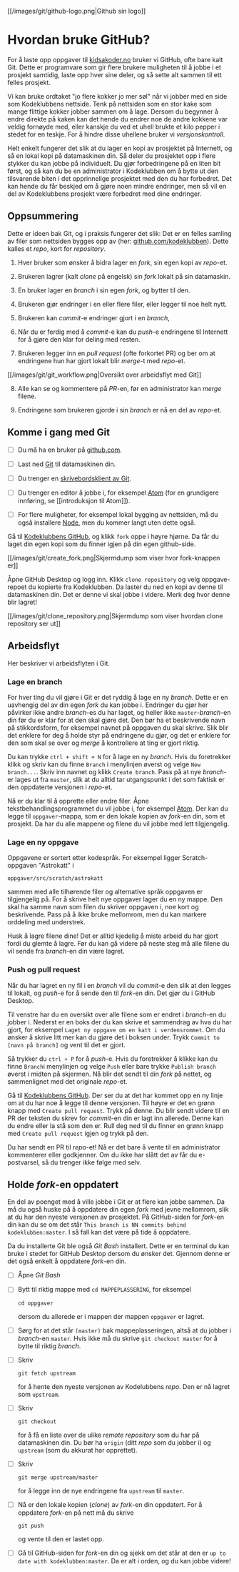 
[[/images/git/github-logo.png|Github sin logo]]


# Hvordan bruke GitHub?

For å laste opp oppgaver til [kidsakoder.no](http://oppgaver.kidsakoder.no)
bruker vi GitHub, ofte bare kalt Git. Dette er programvare som gir flere brukere
muligheten til å jobbe i et prosjekt samtidig, laste opp hver sine deler, og så
sette alt sammen til ett felles prosjekt.

Vi kan bruke ordtaket "jo flere kokker jo mer søl" når vi jobber med en side som
Kodeklubbens nettside. Tenk på nettsiden som en stor kake som mange flittige
kokker jobber sammen om å lage. Dersom du begynner å endre direkte på kaken kan
det hende du endrer noe de andre kokkene var veldig fornøyde med, eller kanskje
du ved et uhell brukte et kilo pepper i stedet for en teskje. For å hindre disse
uhellene bruker vi _versjonskontroll_.

Helt enkelt fungerer det slik at du lager en kopi av prosjektet på Internett, og
så en lokal kopi på datamaskinen din. Så deler du prosjektet opp i flere stykker
du kan jobbe på individuelt. Du gjør forbedringene på en liten bit først, og så
kan du be en administrator i Kodeklubben om å bytte ut den tilsvarende biten i
det opprinnelige prosjektet med den du har forbedret. Det kan hende du får
beskjed om å gjøre noen mindre endringer, men så vil en del av Kodeklubbens
prosjekt være forbedret med dine endringer.

## Oppsummering

Dette er ideen bak Git, og i praksis fungerer det slik: Det er en felles samling
av filer som nettsiden bygges opp av (her:
[github.com/kodeklubben](https://github.com/kodeklubben/oppgaver)). Dette kalles
et _repo_, kort for _repository_.

1. Hver bruker som ønsker å bidra lager en _fork_, sin egen kopi av _repo_-et.

2. Brukeren lagrer (kalt _clone_ på engelsk) sin _fork_ lokalt på sin
   datamaskin.

2. En bruker lager en _branch_ i sin egen _fork_, og bytter til den.

4. Brukeren gjør endringer i en eller flere filer, eller legger til noe helt nytt.

3. Brukeren kan _commit_-e endringer gjort i en _branch_,

6. Når du er ferdig med å _commit_-e kan du _push_-e endringene til Internett for
   å gjøre den klar for deling med resten.

6. Brukeren legger inn en _pull request_ (ofte forkortet PR) og ber om at
   endringene hun har gjort lokalt blir _merge_-t med _repo_-et.

  [[/images/git/git_workflow.png|Oversikt over arbeidsflyt med Git]]

8. Alle kan se og kommentere på _PR_-en, før en administrator kan _merge_ filene.

9. Endringene som brukeren gjorde i sin _branch_ er nå en del av _repo_-et.

## Komme i gang med Git

- [ ] Du må ha en bruker på [github.com](www.github.com).

- [ ] Last ned [Git](https://git-scm.com/downloads) til datamaskinen din.

- [ ] Du trenger en [skrivebordsklient av Git](https://desktop.github.com/).

- [ ] Du trenger en editor å jobbe i, for eksempel [Atom](https://atom.io/) (for
      en grundigere innføring, se [[introduksjon til Atom]]).

- [ ] For flere muligheter, for eksempel lokal bygging av nettsiden, må du også
  installere [Node](https://nodejs.org/en/download/), men du kommer langt uten
  dette også.

Gå til [Kodeklubbens GitHub](https://github.com/kodeklubben/oppgaver), og klikk
`fork` oppe i høyre hjørne. Da får du laget din egen kopi som du finner igjen på
din egen github-side.

[[/images/git/create_fork.png|Skjermdump som viser hvor fork-knappen er]]

Åpne GitHub Desktop og logg inn. Klikk `clone repository` og velg oppgave-repoet
du kopierte fra Kodeklubben. Da laster du ned en kopi av denne til datamaskinen
din. Det er denne vi skal jobbe i videre. Merk deg hvor denne blir lagret!

[[/images/git/clone_repository.png|Skjermdump som viser hvordan clone repository ser ut]]

## Arbeidsflyt

Her beskriver vi arbeidsflyten i Git.

### Lage en branch

For hver ting du vil gjøre i Git er det ryddig å lage en ny _branch_. Dette er
en uavhengig del av din egen _fork_ du kan jobbe i. Endringer du gjør her
påvirker ikke andre _branch_-es du har laget, og heller ikke
`master`-_branch_-en din før du er klar for at den skal gjøre det. Den bør ha et
beskrivende navn på stikkordsform, for eksempel navnet på oppgaven du skal
skrive. Slik blir det enklere for deg å holde styr på endringene du gjør, og det
er enklere for den som skal se over og _merge_ å kontrollere at ting er gjort
riktig.

Du kan trykke `ctrl + shift + N` for å lage en ny _branch_. Hvis du foretrekker
klikk og skriv kan du finne `Branch` i menylinjen øverst og velge `New
branch...`. Skriv inn navnet og klikk `Create branch`. Pass på at nye
_branch_-er lages ut fra `master`, slik at du alltid tar utgangspunkt i det som
faktisk er den oppdaterte versjonen i _repo_-et.

Nå er du klar til å opprette eller endre filer. Åpne tekstbehandlingsprogrammet
du vil jobbe i, for eksempel [Atom](Introduksjon-til-Atom.md). Der kan du legge til
`oppgaver`-mappa, som er den lokale kopien av _fork_-en din, som et prosjekt. Da
har du alle mappene og filene du vil jobbe med lett tilgjengelig.

### Lage en ny oppgave

Oppgavene er sortert etter kodespråk. For eksempel ligger Scratch-oppgaven
"Astrokatt" i

```
oppgaver/src/scratch/astrokatt
```

sammen med alle tilhørende filer og alternative språk oppgaven er tilgjengelig
på. For å skrive helt nye oppgaver lager du en ny mappe. Den skal ha samme navn
som filen du skriver oppgaven i, noe kort og beskrivende. Pass på å ikke bruke
mellomrom, men du kan markere orddeling med understrek.

Husk å lagre filene dine! Det er alltid kjedelig å miste arbeid du har gjort
fordi du glemte å lagre. Før du kan gå videre på neste steg må alle filene du
vil sende fra _branch_-en din være lagret.

### Push og pull request

Når du har lagret en ny fil i en _branch_ vil du _commit_-e den slik at den
legges til lokalt, og _push_-e for å sende den til _fork_-en din. Det gjør du i
GitHub Desktop.

Til venstre har du en oversikt over alle filene som er endret i _branch_-en du
jobber i. Nederst er en boks der du kan skrive et sammendrag av hva du har
gjort, for eksempel `Laget ny oppgave om en katt i verdensrommet`. Om du ønsker
å skrive litt mer kan du gjøre det i boksen under. Trykk `Commit to [navn på
branch]` og vent til det er gjort.

Så trykker du `ctrl + P` for å _push_-e. Hvis du foretrekker å klikke kan du
finne `Branch`i menylinjen og velge `Push` eller bare trykke `Publish branch`
øverst i midten på skjermen. Nå blir det sendt til din _fork_ på nettet, og
sammenlignet med det originale _repo_-et.

Gå til [Kodeklubbens GitHub](https://github.com/kodeklubben/oppgaver). Der ser
du at det har kommet opp en ny linje om at du har noe å legge til denne
versjonen. Til høyre er det en grønn knapp med `Create pull request`. Trykk på
denne. Du blir sendt videre til en PR der teksten du skrev for _commit_-en din
er lagt inn allerede. Denne kan du endre eller la stå som den er. Rull deg ned
til du finner en grønn knapp med `Create pull request` igjen og trykk på den.

Du har sendt en PR til _repo_-et! Nå er det bare å vente til en administrator
kommenterer eller godkjenner. Om du ikke har slått det av får du e-postvarsel,
så du trenger ikke følge med selv.

## Holde _fork_-en oppdatert

En del av poenget med å ville jobbe i Git er at flere kan jobbe sammen. Da må du
også huske på å oppdatere din egen _fork_ med jevne mellomrom, slik at du har
den nyeste versjonen av prosjektet. På GitHub-siden for _fork_-en din kan du se
om det står `This branch is NN commits behind kodeklubben:master`. I så fall kan
det være på tide å oppdatere.

Da du installerte Git ble også _Git Bash_ installert. Dette er en terminal du
kan bruke i stedet for GitHub Desktop dersom du ønsker det. Gjennom denne er det
også enkelt å oppdatere _fork_-en din.

- [ ] Åpne _Git Bash_

- [ ] Bytt til riktig mappe med `cd MAPPEPLASSERING`, for eksempel

  ```
  cd oppgaver
  ```

  dersom du allerede er i mappen der mappen `oppgaver` er lagret.

- [ ] Sørg for at det står `(master)` bak mappeplasseringen, altså at du jobber
  i _branch_-en `master`. Hvis ikke må du skrive `git checkout master` for å
  bytte til riktig _branch_.

- [ ] Skriv

  ```
  git fetch upstream
  ```

  for å hente den nyeste versjonen av Kodelubbens _repo_. Den er nå lagret som
  `upstream`.

- [ ] Skriv

  ```
  git checkout
  ```

  for å få en liste over de ulike _remote repository_ som du har på datamaskinen
  din. Du bør ha `origin` (ditt _repo_ som du jobber i) og `upstream` (som du
  akkurat har opprettet).

- [ ] Skriv

  ```
  git merge upstream/master
  ```

  for å legge inn de nye endringene fra `upstream` til `master`.

- [ ] Nå er den lokale kopien (_clone_) av _fork_-en din oppdatert. For å
  oppdatere _fork_-en på nett må du skrive

  ```
  git push
  ```

  og vente til den er lastet opp.

- [ ] Gå til GitHub-siden for _fork_-en din og sjekk om det står at den er `up
  to date with kodeklubben:master`. Da er alt i orden, og du kan jobbe videre!
